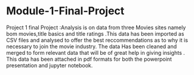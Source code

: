 # Module-1-Final-Project
Project 1 final Project :Analysis is on  data from  three Movies sites namely bom movies,title basics and title ratings .This data has been imported as CSV files and analysed to offer the best reccommendations as to why it is necessary to join the movie industry.
The data Has been cleaned and merged to form relevant data that will be of great help in giving insights .
This data has been attached in pdf formats for both the powerpoint presentation and jupyter notebook.

